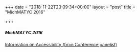 +++
date = "2018-11-22T23:09:34+00:00"
layout = "post"
title = "MichMATYC 2016"

+++
##### MichMATYC 2016

[Information on Accessibility (from Conference panelist)](https://webaccess.msu.edu/Tutorials/index.html)